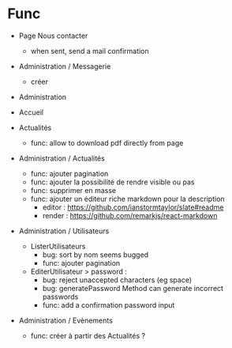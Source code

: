 # Func

- Page Nous contacter

  - when sent, send a mail confirmation

- Administration / Messagerie

  - créer

- Administration

- Accueil

- Actualités

  - func: allow to download pdf directly from page

- Administration / Actualités

  - func: ajouter pagination
  - func: ajouter la possibilité de rendre visible ou pas
  - func: supprimer en masse
  - func: ajouter un éditeur riche markdown pour la description
    - editor : https://github.com/ianstormtaylor/slate#readme
    - render : https://github.com/remarkjs/react-markdown

- Administration / Utilisateurs

  - ListerUtilisateurs
    - bug: sort by nom seems bugged
    - func: ajouter pagination
  - EditerUtilisateur > password :
    - bug: reject unaccepted characters (eg space)
    - bug: generatePassword Method can generate incorrect passwords
    - func: add a confirmation password input

- Administration / Evènements

  - func: créer à partir des Actualités ?
